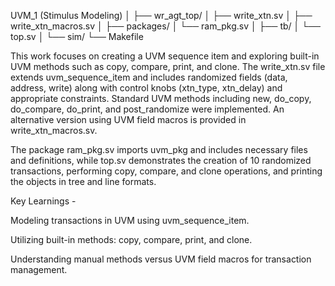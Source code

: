UVM_1 (Stimulus Modeling)
│
├── wr_agt_top/
│   ├── write_xtn.sv
│   ├── write_xtn_macros.sv
│
├── packages/
│   └── ram_pkg.sv
│
├── tb/
│   └── top.sv
│
└── sim/
    └── Makefile


This work focuses on creating a UVM sequence item and exploring built-in UVM methods such as copy, compare, print, and clone. The write_xtn.sv file extends uvm_sequence_item and includes randomized fields (data, address, write) along with control knobs (xtn_type, xtn_delay) and appropriate constraints. Standard UVM methods including new, do_copy, do_compare, do_print, and post_randomize were implemented. An alternative version using UVM field macros is provided in write_xtn_macros.sv.

The package ram_pkg.sv imports uvm_pkg and includes necessary files and definitions, while top.sv demonstrates the creation of 10 randomized transactions, performing copy, compare, and clone operations, and printing the objects in tree and line formats.

Key Learnings -

Modeling transactions in UVM using uvm_sequence_item.

Utilizing built-in methods: copy, compare, print, and clone.

Understanding manual methods versus UVM field macros for transaction management.
